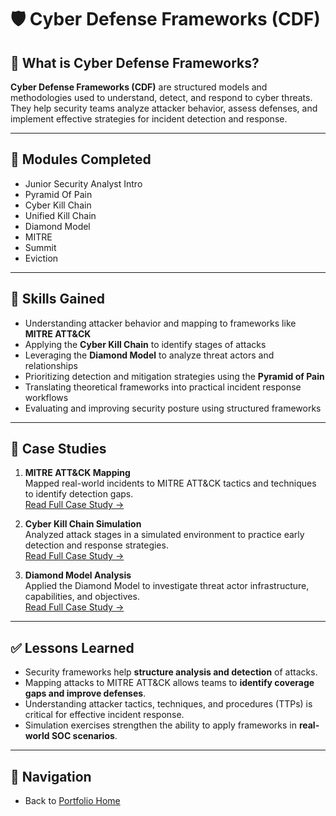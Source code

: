 # 🛡️ Cyber Defense Frameworks (CDF)

## 📖 What is Cyber Defense Frameworks?
**Cyber Defense Frameworks (CDF)** are structured models and methodologies used to understand, detect, and respond to cyber threats.  
They help security teams analyze attacker behavior, assess defenses, and implement effective strategies for incident detection and response.  

---

## 📌 Modules Completed
- Junior Security Analyst Intro  
- Pyramid Of Pain  
- Cyber Kill Chain  
- Unified Kill Chain  
- Diamond Model  
- MITRE  
- Summit  
- Eviction  

---

## 🎯 Skills Gained
- Understanding attacker behavior and mapping to frameworks like **MITRE ATT&CK**  
- Applying the **Cyber Kill Chain** to identify stages of attacks  
- Leveraging the **Diamond Model** to analyze threat actors and relationships  
- Prioritizing detection and mitigation strategies using the **Pyramid of Pain**  
- Translating theoretical frameworks into practical incident response workflows  
- Evaluating and improving security posture using structured frameworks  

---

## 📑 Case Studies
1. **MITRE ATT&CK Mapping**  
   Mapped real-world incidents to MITRE ATT&CK tactics and techniques to identify detection gaps.  
   [Read Full Case Study →](CDF/case-study-mitre.md)  

2. **Cyber Kill Chain Simulation**  
   Analyzed attack stages in a simulated environment to practice early detection and response strategies.  
   [Read Full Case Study →](CDF/case-study-killchain.md)  

3. **Diamond Model Analysis**  
   Applied the Diamond Model to investigate threat actor infrastructure, capabilities, and objectives.  
   [Read Full Case Study →](CDF/case-study-diamond.md)  

---

## ✅ Lessons Learned
- Security frameworks help **structure analysis and detection** of attacks.  
- Mapping attacks to MITRE ATT&CK allows teams to **identify coverage gaps and improve defenses**.  
- Understanding attacker tactics, techniques, and procedures (TTPs) is critical for effective incident response.  
- Simulation exercises strengthen the ability to apply frameworks in **real-world SOC scenarios**.  

---

## 🔗 Navigation
- Back to [Portfolio Home](../../index.md)

